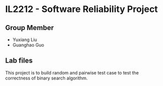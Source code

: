 IL2212 - Software Reliability Project
======================================

## Group Member

* Yuxiang Liu
* Guanghao Guo

## Lab files

This project is to build random and pairwise test case to test the correctness of binary search algorithm.